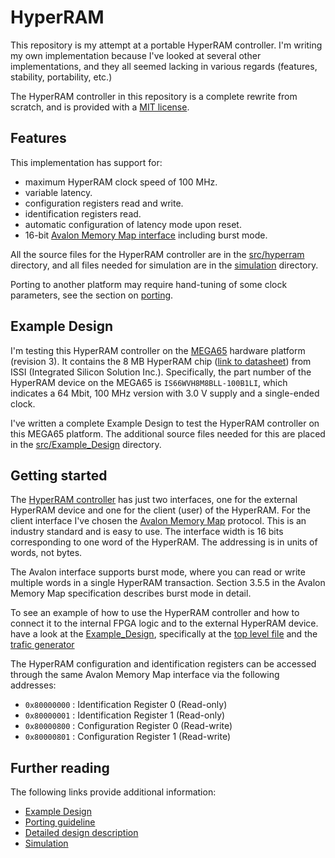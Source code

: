 # HyperRAM

This repository is my attempt at a portable HyperRAM controller.  I'm writing
my own implementation because I've looked at several other implementations, and
they all seemed lacking in various regards (features, stability, portability,
etc.)

The HyperRAM controller in this repository is a complete rewrite from scratch,
and is provided with a [MIT license](LICENSE).

## Features

This implementation has support for:

* maximum HyperRAM clock speed of 100 MHz.
* variable latency.
* configuration registers read and write.
* identification registers read.
* automatic configuration of latency mode upon reset.
* 16-bit [Avalon Memory Map interface](doc/Avalon_Interface_Specifications.pdf) including burst mode.

All the source files for the HyperRAM controller are in the
[src/hyperram](src/hyperram) directory, and all files needed for simulation are
in the [simulation](simulation) directory.

Porting to another platform may require hand-tuning of some clock parameters,
see the section on [porting](PORTING.md).


## Example Design

I'm testing this HyperRAM controller on the [MEGA65](https://mega65.org/)
hardware platform (revision 3).  It contains the 8 MB HyperRAM chip ([link to
datasheet](doc/66-67WVH8M8ALL-BLL-938852.pdf)) from ISSI (Integrated Silicon
Solution Inc.).  Specifically, the part number of the HyperRAM device on the
MEGA65 is `IS66WVH8M8BLL-100B1LI`, which indicates a 64 Mbit, 100 MHz version
with 3.0 V supply and a single-ended clock.

I've written a complete Example Design to test the HyperRAM controller on this
MEGA65 platform.  The additional source files needed for this are placed in the
[src/Example_Design](src/Example_Design) directory.

## Getting started
The [HyperRAM controller](src/hyperram/hyperram.vhd) has just two interfaces,
one for the external HyperRAM device and one for the client (user) of the
HyperRAM. For the client interface I've chosen the [Avalon Memory
Map](doc/Avalon_Interface_Specifications.pdf) protocol.  This is an industry
standard and is easy to use. The interface width is 16 bits corresponding to
one word of the HyperRAM. The addressing is in units of words, not bytes.

The Avalon interface supports burst mode, where you can read or write multiple
words in a single HyperRAM transaction. Section 3.5.5 in the Avalon Memory Map
specification describes burst mode in detail.

To see an example of how to use the HyperRAM controller and how to connect it
to the internal FPGA logic and to the external HyperRAM device. have a look at
the [Example_Design](src/Example_Design), specifically at the [top level
file](src/Example_Design/top.vhd) and the [trafic
generator](src/Example_Design/trafic_gen.vhd)

The HyperRAM configuration and identification registers can be accessed through
the same Avalon Memory Map interface via the following addresses:

* `0x80000000` : Identification Register 0 (Read-only)
* `0x80000001` : Identification Register 1 (Read-only)
* `0x80000800` : Configuration Register 0  (Read-write)
* `0x80000801` : Configuration Register 1  (Read-write)


## Further reading
The following links provide additional information:

* [Example Design](src/Example_Design/README.md)
* [Porting guideline](PORTING.md)
* [Detailed design description](src/hyperram/README.md)
* [Simulation](simulation/README.md)

